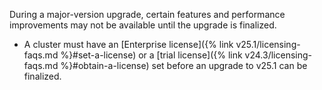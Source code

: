 During a major-version upgrade, certain features and performance improvements may not be available until the upgrade is finalized.

- A cluster must have an [Enterprise license]({% link v25.1/licensing-faqs.md %}#set-a-license) or a [trial license]({% link v24.3/licensing-faqs.md %}#obtain-a-license) set before an upgrade to v25.1 can be finalized.
